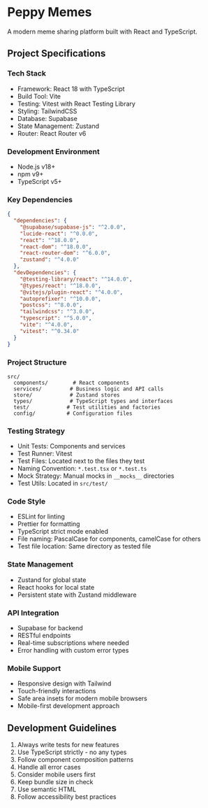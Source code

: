 # Peppy Memes

A modern meme sharing platform built with React and TypeScript.

## Project Specifications

### Tech Stack
- Framework: React 18 with TypeScript
- Build Tool: Vite
- Testing: Vitest with React Testing Library
- Styling: TailwindCSS
- Database: Supabase
- State Management: Zustand
- Router: React Router v6

### Development Environment
- Node.js v18+
- npm v9+
- TypeScript v5+

### Key Dependencies
```json
{
  "dependencies": {
    "@supabase/supabase-js": "^2.0.0",
    "lucide-react": "^0.0.0",
    "react": "^18.0.0",
    "react-dom": "^18.0.0",
    "react-router-dom": "^6.0.0",
    "zustand": "^4.0.0"
  },
  "devDependencies": {
    "@testing-library/react": "^14.0.0",
    "@types/react": "^18.0.0",
    "@vitejs/plugin-react": "^4.0.0",
    "autoprefixer": "^10.0.0",
    "postcss": "^8.0.0",
    "tailwindcss": "^3.0.0",
    "typescript": "^5.0.0",
    "vite": "^4.0.0",
    "vitest": "^0.34.0"
  }
}
```

### Project Structure
```
src/
  components/        # React components
  services/         # Business logic and API calls
  store/            # Zustand stores
  types/            # TypeScript types and interfaces
  test/            # Test utilities and factories
  config/          # Configuration files
```

### Testing Strategy
- Unit Tests: Components and services
- Test Runner: Vitest
- Test Files: Located next to the files they test
- Naming Convention: `*.test.tsx` or `*.test.ts`
- Mock Strategy: Manual mocks in `__mocks__` directories
- Test Utils: Located in `src/test/`

### Code Style
- ESLint for linting
- Prettier for formatting
- TypeScript strict mode enabled
- File naming: PascalCase for components, camelCase for others
- Test file location: Same directory as tested file

### State Management
- Zustand for global state
- React hooks for local state
- Persistent state with Zustand middleware

### API Integration
- Supabase for backend
- RESTful endpoints
- Real-time subscriptions where needed
- Error handling with custom error types

### Mobile Support
- Responsive design with Tailwind
- Touch-friendly interactions
- Safe area insets for modern mobile browsers
- Mobile-first development approach

## Development Guidelines

1. Always write tests for new features
2. Use TypeScript strictly - no any types
3. Follow component composition patterns
4. Handle all error cases
5. Consider mobile users first
6. Keep bundle size in check
7. Use semantic HTML
8. Follow accessibility best practices
